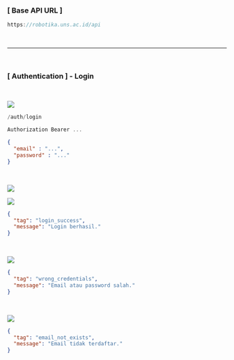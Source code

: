### [ **Base API URL** ]
```dart
https://robotika.uns.ac.id/api
```

<br>

***

<br>

### [ **Authentication** ] - Login

<br>

![](https://img.shields.io/badge/Route%20|%20Header%20|%20Body-POST-purple?style=for-the-badge&labelColor=2e2e2e)
```dart
/auth/login
```
```dart
Authorization Bearer ...
```
```json
{
  "email" : "...",
  "password" : "..."
}
```

<br>

![](https://img.shields.io/badge/RESPONSE-2e2e2e?style=for-the-badge)

![](https://img.shields.io/badge/Login%20Berhasil-200%20OK-2e9900?labelColor=2e2e2e)
```json
{
  "tag": "login_success",
  "message": "Login berhasil."
}
```

<br>

![](https://img.shields.io/badge/Password%20Salah-400%20Bad%20Request-ff0000?labelColor=2e2e2e)
```json
{
  "tag": "wrong_credentials",
  "message": "Email atau password salah."
}
```

<br>

![](https://img.shields.io/badge/Email%20Tidak%20Terdaftar-400%20Bad%20Request-ff0000?labelColor=2e2e2e)
```json
{
  "tag": "email_not_exists",
  "message": "Email tidak terdaftar."
}
```